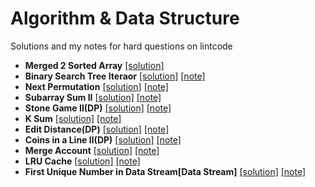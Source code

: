 # Algorithm & Data Structure
Solutions and my notes for hard questions on lintcode</br>
* **Merged 2 Sorted Array**
[[solution]](https://github.com/Chuyingl/Algorithm-Data-Structure/blob/master/Description/Merged2SortedArray) </br>
* **Binary Search Tree Iteraor**
[[solution]](https://github.com/Chuyingl/Algorithm-Data-Structure/blob/master/Solutions/2) [[note]](https://github.com/Chuyingl/Algorithm-Data-Structure/blob/master/Notes/2)</br>
* **Next Permutation**
[[solution]](https://github.com/Chuyingl/Algorithm-Data-Structure/blob/master/Solutions/3) [[note]](https://github.com/Chuyingl/Algorithm-Data-Structure/blob/master/Notes/3)</br>
* **Subarray Sum II**
[[solution]](https://github.com/Chuyingl/Algorithm-Data-Structure/blob/master/Solutions/4) [[note]](https://github.com/Chuyingl/Algorithm-Data-Structure/blob/master/Notes/4)</br>
* **Stone Game II(DP)**
[[solution]](https://github.com/Chuyingl/Algorithm-Data-Structure/blob/master/Solutions/5) [[note]](https://github.com/Chuyingl/Algorithm-Data-Structure/blob/master/Notes/5)</br>
* **K Sum**
[[solution]](https://github.com/Chuyingl/Algorithm-Data-Structure/blob/master/Solutions/6) [[note]](https://github.com/Chuyingl/Algorithm-Data-Structure/blob/master/Notes/6)</br>
* **Edit Distance(DP)**
[[solution]](https://github.com/Chuyingl/Algorithm-Data-Structure/blob/master/Solutions/7) [[note]](https://github.com/Chuyingl/Algorithm-Data-Structure/blob/master/Notes/7)</br>
* **Coins in a Line II(DP)**
[[solution]](https://github.com/Chuyingl/Algorithm-Data-Structure/blob/master/Solutions/8) [[note]](https://github.com/Chuyingl/Algorithm-Data-Structure/blob/master/Notes/8)</br>
* **Merge Account**
[[solution]](https://github.com/Chuyingl/Algorithm-Data-Structure/blob/master/Solutions/9) [[note]](https://github.com/Chuyingl/Algorithm-Data-Structure/blob/master/Notes/9)</br>
* **LRU Cache**
[[solution]](https://github.com/Chuyingl/Algorithm-Data-Structure/blob/master/Solutions/10) [[note]](https://github.com/Chuyingl/Algorithm-Data-Structure/blob/master/Notes/10)</br>
* **First Unique Number in Data Stream[Data Stream]**
[[solution]](https://github.com/Chuyingl/Algorithm-Data-Structure/blob/master/Solutions/11) [[note]](https://github.com/Chuyingl/Algorithm-Data-Structure/blob/master/Notes/11)</br>

